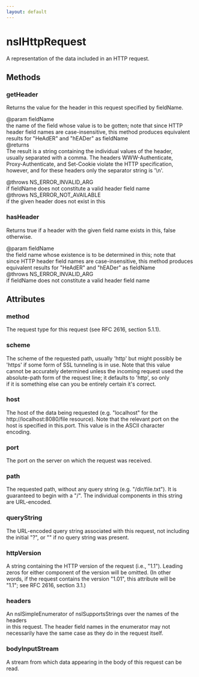 ```yaml
---
layout: default
---
```


# nsIHttpRequest #
  
A representation of the data included in an HTTP request.  
  

## Methods ##

### getHeader ###
  
Returns the value for the header in this request specified by fieldName.  
  
@param fieldName  
  the name of the field whose value is to be gotten; note that since HTTP  
  header field names are case-insensitive, this method produces equivalent  
  results for "HeAdER" and "hEADer" as fieldName  
@returns  
  The result is a string containing the individual values of the header,  
  usually separated with a comma.  The headers WWW-Authenticate,  
  Proxy-Authenticate, and Set-Cookie violate the HTTP specification,  
  however, and for these headers only the separator string is '\n'.  
  
@throws NS_ERROR_INVALID_ARG  
  if fieldName does not constitute a valid header field name  
@throws NS_ERROR_NOT_AVAILABLE  
  if the given header does not exist in this  
  

### hasHeader ###
  
Returns true if a header with the given field name exists in this, false  
otherwise.  
  
@param fieldName  
  the field name whose existence is to be determined in this; note that  
  since HTTP header field names are case-insensitive, this method produces  
  equivalent results for "HeAdER" and "hEADer" as fieldName  
@throws NS_ERROR_INVALID_ARG  
  if fieldName does not constitute a valid header field name  
  

## Attributes ##

### method ###
  
The request type for this request (see RFC 2616, section 5.1.1).  
  

### scheme ###
  
The scheme of the requested path, usually 'http' but might possibly be  
'https' if some form of SSL tunneling is in use.  Note that this value  
cannot be accurately determined unless the incoming request used the  
absolute-path form of the request line; it defaults to 'http', so only  
if it is something else can you be entirely certain it's correct.  
  

### host ###
  
The host of the data being requested (e.g. "localhost" for the  
http://localhost:8080/file resource).  Note that the relevant port on the  
host is specified in this.port.  This value is in the ASCII character  
encoding.  
  

### port ###
  
The port on the server on which the request was received.  
  

### path ###
  
The requested path, without any query string (e.g. "/dir/file.txt").  It is  
guaranteed to begin with a "/".  The individual components in this string  
are URL-encoded.  
  

### queryString ###
  
The URL-encoded query string associated with this request, not including  
the initial "?", or "" if no query string was present.  
  

### httpVersion ###
  
A string containing the HTTP version of the request (i.e., "1.1").  Leading  
zeros for either component of the version will be omitted.  (In other  
words, if the request contains the version "1.01", this attribute will be  
"1.1"; see RFC 2616, section 3.1.)  
  

### headers ###
  
An nsISimpleEnumerator of nsISupportsStrings over the names of the headers  
in this request.  The header field names in the enumerator may not  
necessarily have the same case as they do in the request itself.  
  

### bodyInputStream ###
  
A stream from which data appearing in the body of this request can be read.  
  
